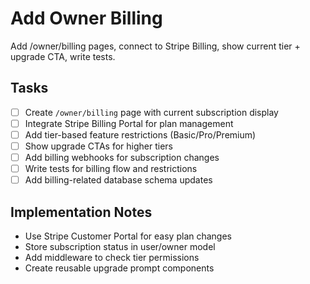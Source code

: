 # Add Owner Billing

Add /owner/billing pages, connect to Stripe Billing, show current tier + upgrade CTA, write tests.

## Tasks
- [ ] Create `/owner/billing` page with current subscription display
- [ ] Integrate Stripe Billing Portal for plan management
- [ ] Add tier-based feature restrictions (Basic/Pro/Premium)
- [ ] Show upgrade CTAs for higher tiers
- [ ] Add billing webhooks for subscription changes
- [ ] Write tests for billing flow and restrictions
- [ ] Add billing-related database schema updates

## Implementation Notes
- Use Stripe Customer Portal for easy plan changes
- Store subscription status in user/owner model
- Add middleware to check tier permissions
- Create reusable upgrade prompt components